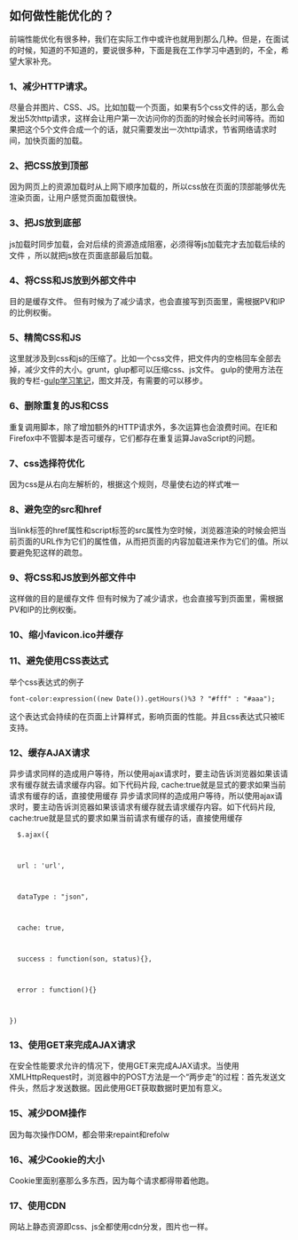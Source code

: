 ## 如何做性能优化的？

前端性能优化有很多种，我们在实际工作中或许也就用到那么几种。但是，在面试的时候，知道的不知道的，要说很多种，下面是我在工作学习中遇到的，不全，希望大家补充。

### 1、减少HTTP请求。

尽量合并图片、CSS、JS。比如加载一个页面，如果有5个css文件的话，那么会发出5次http请求，这样会让用户第一次访问你的页面的时候会长时间等待。而如果把这个5个文件合成一个的话，就只需要发出一次http请求，节省网络请求时间，加快页面的加载。

### 2、把CSS放到顶部

因为网页上的资源加载时从上网下顺序加载的，所以css放在页面的顶部能够优先渲染页面，让用户感觉页面加载很快。

### 3、把JS放到底部

js加载时同步加载，会对后续的资源造成阻塞，必须得等js加载完才去加载后续的文件 ，所以就把js放在页面底部最后加载。

### 4、将CSS和JS放到外部文件中

目的是缓存文件。 但有时候为了减少请求，也会直接写到页面里，需根据PV和IP的比例权衡。

### 5、精简CSS和JS

这里就涉及到css和js的压缩了。比如一个css文件，把文件内的空格回车全部去掉，减少文件的大小。grunt，glup都可以压缩css、js文件。
gulp的使用方法在我的专栏-[gulp学习笔记](https://www.jianshu.com/c/21b4929e4df6)，图文并茂，有需要的可以移步。

### 6、删除重复的JS和CSS

重复调用脚本，除了增加额外的HTTP请求外，多次运算也会浪费时间。在IE和Firefox中不管脚本是否可缓存，它们都存在重复运算JavaScript的问题。

### 7、css选择符优化

因为css是从右向左解析的，根据这个规则，尽量使右边的样式唯一

### 8、避免空的src和href

当link标签的href属性和script标签的src属性为空时候，浏览器渲染的时候会把当前页面的URL作为它们的属性值，从而把页面的内容加载进来作为它们的值。所以要避免犯这样的疏忽。

### 9、将CSS和JS放到外部文件中

这样做的目的是缓存文件 但有时候为了减少请求，也会直接写到页面里，需根据PV和IP的比例权衡。

### 10、缩小favicon.ico并缓存

### 11、避免使用CSS表达式

举个css表达式的例子

```
font-color:expression((new Date()).getHours()%3 ? "#fff" : "#aaa");
```

这个表达式会持续的在页面上计算样式，影响页面的性能。并且css表达式只被IE支持。

### 12、缓存AJAX请求

异步请求同样的造成用户等待，所以使用ajax请求时，要主动告诉浏览器如果该请求有缓存就去请求缓存内容。如下代码片段, cache:true就是显式的要求如果当前请求有缓存的话，直接使用缓存
异步请求同样的造成用户等待，所以使用ajax请求时，要主动告诉浏览器如果该请求有缓存就去请求缓存内容。如下代码片段, cache:true就是显式的要求如果当前请求有缓存的话，直接使用缓存

```
  $.ajax({



  url : 'url',



  dataType : "json",



  cache: true,



  success : function(son, status){},



  error : function(){}



})
```

### 13、使用GET来完成AJAX请求

在安全性能要求允许的情况下，使用GET来完成AJAX请求。当使用XMLHttpRequest时，浏览器中的POST方法是一个“两步走”的过程：首先发送文件头，然后才发送数据。因此使用GET获取数据时更加有意义。

### 15、减少DOM操作

因为每次操作DOM，都会带来repaint和refolw

### 16、减少Cookie的大小

Cookie里面别塞那么多东西，因为每个请求都得带着他跑。

### 17、使用CDN

网站上静态资源即css、js全都使用cdn分发，图片也一样。